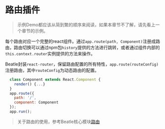 # 路由插件

> 示例Demo都应该从简到繁的顺序来阅读，如果本章节不了解，请先看上一个章节的示例。

每个路由对应一个完整的react组件。通过`app.route(path, Component)`注册成路由，路由切换可以通过npm包`history`提供的方法进行跳转，或者通过组件内部的`this.context.router`实例提供的方法来操作。

Beatle封装`react-router`，保留路由配置的所有特性，`app.route(routeConfig)`注册路由，其中`routeConfig`为动态路由的配置。

```javascript
  class Component extends React.Component {
    render() {...}
  }
  app.route({
    path: '/',
    component: Component
  });
  app.run();
```

> 关于路由的使用，参考Beatle核心模块[路由](/beatle-projects/core/route)